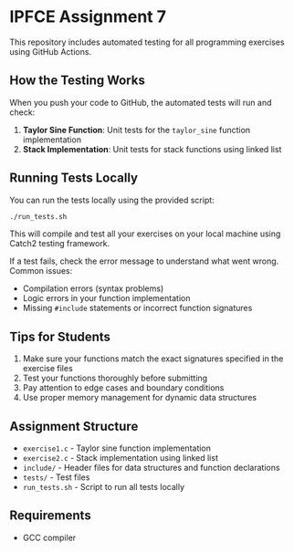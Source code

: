 # IPFCE Assignment 7

This repository includes automated testing for all programming exercises using GitHub Actions.

## How the Testing Works

When you push your code to GitHub, the automated tests will run and check:

1. **Taylor Sine Function**: Unit tests for the `taylor_sine` function implementation
2. **Stack Implementation**: Unit tests for stack functions using linked list

## Running Tests Locally

You can run the tests locally using the provided script:

```bash
./run_tests.sh
```

This will compile and test all your exercises on your local machine using Catch2 testing framework.

If a test fails, check the error message to understand what went wrong. Common issues:

- Compilation errors (syntax problems)
- Logic errors in your function implementation
- Missing `#include` statements or incorrect function signatures

## Tips for Students

1. Make sure your functions match the exact signatures specified in the exercise files
2. Test your functions thoroughly before submitting
3. Pay attention to edge cases and boundary conditions
4. Use proper memory management for dynamic data structures

## Assignment Structure

- `exercise1.c` - Taylor sine function implementation
- `exercise2.c` - Stack implementation using linked list
- `include/` - Header files for data structures and function declarations
- `tests/` - Test files
- `run_tests.sh` - Script to run all tests locally

## Requirements

- GCC compiler
